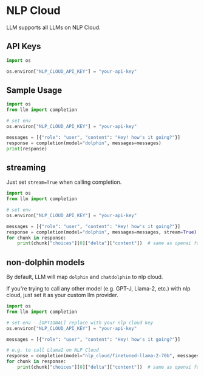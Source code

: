 # NLP Cloud

LLM supports all LLMs on NLP Cloud.

## API Keys

```python 
import os 

os.environ["NLP_CLOUD_API_KEY"] = "your-api-key"
```

## Sample Usage

```python
import os
from llm import completion 

# set env
os.environ["NLP_CLOUD_API_KEY"] = "your-api-key" 

messages = [{"role": "user", "content": "Hey! how's it going?"}]
response = completion(model="dolphin", messages=messages)
print(response)
```

## streaming 
Just set `stream=True` when calling completion.

```python
import os
from llm import completion 

# set env
os.environ["NLP_CLOUD_API_KEY"] = "your-api-key" 

messages = [{"role": "user", "content": "Hey! how's it going?"}]
response = completion(model="dolphin", messages=messages, stream=True)
for chunk in response:
    print(chunk["choices"][0]["delta"]["content"])  # same as openai format
```

## non-dolphin models 

By default, LLM will map `dolphin` and `chatdolphin` to nlp cloud. 

If you're trying to call any other model (e.g. GPT-J, Llama-2, etc.) with nlp cloud, just set it as your custom llm provider. 


```python
import os
from llm import completion 

# set env - [OPTIONAL] replace with your nlp cloud key
os.environ["NLP_CLOUD_API_KEY"] = "your-api-key" 

messages = [{"role": "user", "content": "Hey! how's it going?"}]

# e.g. to call Llama2 on NLP Cloud
response = completion(model="nlp_cloud/finetuned-llama-2-70b", messages=messages, stream=True)
for chunk in response:
    print(chunk["choices"][0]["delta"]["content"])  # same as openai format
```
